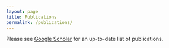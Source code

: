 ```yaml
---
layout: page
title: Publications
permalink: /publications/
---
```

Please see [Google Scholar](https://scholar.google.com/citations?hl=en&user=-dMTyjIAAAAJ&view_op=list_works&sortby=pubdate) for an up-to-date list of publications. 
